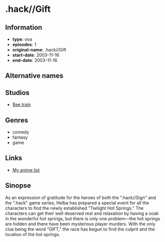 # .hack//Gift

## Information

-   **type**: ova
-   **episodes**: 1
-   **original-name**: .hack//Gift
-   **start-date**: 2003-11-16
-   **end-date**: 2003-11-16

## Alternative names

## Studios

-   [Bee train](http://www.beetrain.co.jp/)

## Genres

-   comedy
-   fantasy
-   game

## Links

-   [My anime list](https://myanimelist.net/anime/454/hack__Gift)

## Sinopse

As an expression of gratitude for the heroes of both the ".hack//Sign" and the ".hack" game series, Helba has prepared a special event for all the characters to find the newly established "Twilight Hot Springs." The characters can get their well deserved rest and relaxation by having a soak in the wonderful hot springs, but there is only one problem—the hot springs are hidden and there have been mysterious player murders. With the only clue being the word “GIFT," the race has begun to find the culprit and the location of the hot springs.

